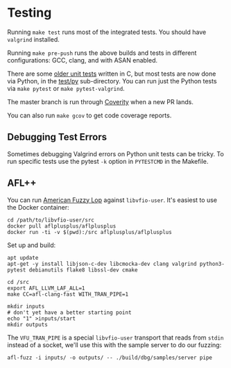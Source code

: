 Testing
=======

Running `make test` runs most of the integrated tests. You should have
`valgrind` installed.

Running `make pre-push` runs the above builds and tests in different configurations: GCC,
clang, and with ASAN enabled.

There are some [older unit tests](test/unit-tests.c) written in C, but most
tests are now done via Python, in the [test/py](test/py) sub-directory. You can
run just the Python tests via `make pytest` or `make pytest-valgrind`.

The master branch is run through [Coverity](scan.coverity.com) when a new PR
lands.

You can also run `make gcov` to get code coverage reports.

Debugging Test Errors
---------------------

Sometimes debugging Valgrind errors on Python unit tests can be tricky. To
run specific tests use the pytest `-k` option in `PYTESTCMD` in the Makefile.

AFL++
-----

You can run [American Fuzzy Lop](https://github.com/AFLplusplus/AFLplusplus)
against `libvfio-user`. It's easiest to use the Docker container:

```
cd /path/to/libvfio-user/src
docker pull aflplusplus/aflplusplus
docker run -ti -v $(pwd):/src aflplusplus/aflplusplus
```

Set up and build:

```
apt update
apt-get -y install libjson-c-dev libcmocka-dev clang valgrind python3-pytest debianutils flake8 libssl-dev cmake

cd /src
export AFL_LLVM_LAF_ALL=1
make CC=afl-clang-fast WITH_TRAN_PIPE=1

mkdir inputs
# don't yet have a better starting point
echo "1" >inputs/start
mkdir outputs
```

The `VFU_TRAN_PIPE` is a special `libvfio-user` transport that reads from
`stdin` instead of a socket, we'll use this with the sample server to do our
fuzzing:

```
afl-fuzz -i inputs/ -o outputs/ -- ./build/dbg/samples/server pipe
```
